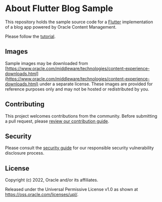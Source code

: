 # About Flutter Blog Sample

This repository holds the sample source code for a [Flutter](https://flutter.dev) implementation of a blog app powered by Oracle Content Management.

Please follow the [tutorial](https://www.oracle.com/pls/topic/lookup?ctx=cloud&id=oce-flutter-blog-sample).

## Images

Sample images may be downloaded from [https://www.oracle.com/middleware/technologies/content-experience-downloads.html](https://www.oracle.com/middleware/technologies/content-experience-downloads.html) under a separate license.  These images are provided for reference purposes only and may not be hosted or redistributed by you.

## Contributing

This project welcomes contributions from the community. Before submitting a pull
request, please [review our contribution guide](./CONTRIBUTING.md).

## Security

Please consult the [security guide](./SECURITY.md) for our responsible security
vulnerability disclosure process.

## License

Copyright (c) 2022, Oracle and/or its affiliates.

Released under the Universal Permissive License v1.0 as shown at
<https://oss.oracle.com/licenses/upl/>.
